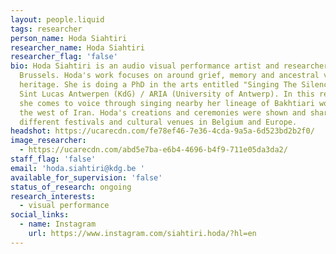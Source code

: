 ```yaml
---
layout: people.liquid
tags: researcher
person_name: Hoda Siahtiri
researcher_name: Hoda Siahtiri
researcher_flag: 'false'
bio: Hoda Siahtiri is an audio visual performance artist and researcher based in
  Brussels. Hoda's work focuses on around grief, memory and ancestral vocal
  heritage. She is doing a PhD in the arts entitled "Singing The Silences" at
  Sint Lucas Antwerpen (KdG) / ARIA (University of Antwerp). In this research,
  she comes to voice through singing nearby her lineage of Bakhtiari women in
  the west of Iran. Hoda's creations and ceremonies were shown and shared in
  different festivals and cultural venues in Belgium and Europe.
headshot: https://ucarecdn.com/fe78ef46-7e36-4cda-9a5a-6d523bd2b2f0/
image_researcher:
  - https://ucarecdn.com/abd5e7ba-e6b4-4696-b4f9-711e05da3da2/
staff_flag: 'false'
email: 'hoda.siahtiri@kdg.be '
available_for_supervision: 'false'
status_of_research: ongoing
research_interests:
  - visual performance
social_links:
  - name: Instagram
    url: https://www.instagram.com/siahtiri.hoda/?hl=en
---
```

